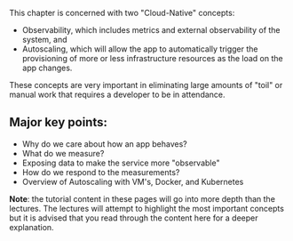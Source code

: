 This chapter is concerned with two "Cloud-Native" concepts: 

- Observability, which includes metrics and external observability of the system, and 
- Autoscaling, which will allow the app to automatically trigger the provisioning of more or less infrastructure resources as the load on the app changes. 
 
These concepts are very important in eliminating large amounts of "toil" or manual work that requires a developer to be in attendance.

## Major key points:

- Why do we care about how an app behaves?
- What do we measure?
- Exposing data to make the service more "observable"
- How do we respond to the measurements?
- Overview of Autoscaling with VM's, Docker, and Kubernetes

**Note**: the tutorial content in these pages will go into more depth than the lectures. The lectures will attempt to highlight the most important concepts but it is advised that you read through the content here for a deeper explanation.

